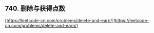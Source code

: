 **740. 删除与获得点数**  
---
[https://leetcode-cn.com/problems/delete-and-earn/](https://leetcode-cn.com/problems/delete-and-earn/)  

